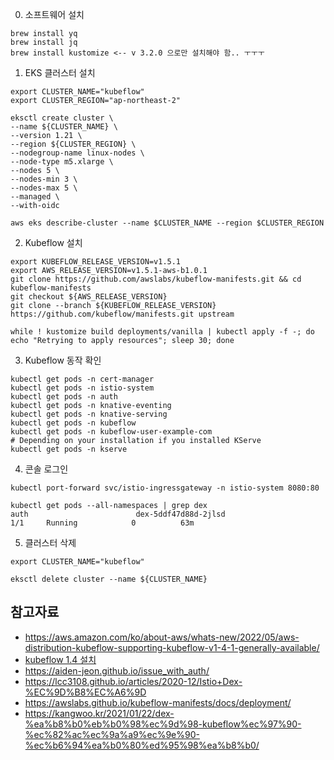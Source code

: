 
0. 소프트웨어 설치

```
brew install yq
brew install jq
brew install kustomize <-- v 3.2.0 으로만 설치해야 함.. ㅜㅜㅜ  

```



1. EKS 클러스터 설치

```
export CLUSTER_NAME="kubeflow"
export CLUSTER_REGION="ap-northeast-2"

eksctl create cluster \
--name ${CLUSTER_NAME} \
--version 1.21 \
--region ${CLUSTER_REGION} \
--nodegroup-name linux-nodes \
--node-type m5.xlarge \
--nodes 5 \
--nodes-min 3 \
--nodes-max 5 \
--managed \
--with-oidc

aws eks describe-cluster --name $CLUSTER_NAME --region $CLUSTER_REGION

```

2. Kubeflow 설치

```
export KUBEFLOW_RELEASE_VERSION=v1.5.1
export AWS_RELEASE_VERSION=v1.5.1-aws-b1.0.1
git clone https://github.com/awslabs/kubeflow-manifests.git && cd kubeflow-manifests
git checkout ${AWS_RELEASE_VERSION}
git clone --branch ${KUBEFLOW_RELEASE_VERSION} https://github.com/kubeflow/manifests.git upstream

while ! kustomize build deployments/vanilla | kubectl apply -f -; do echo "Retrying to apply resources"; sleep 30; done
```

3. Kubeflow 동작 확인

```
kubectl get pods -n cert-manager
kubectl get pods -n istio-system
kubectl get pods -n auth
kubectl get pods -n knative-eventing
kubectl get pods -n knative-serving
kubectl get pods -n kubeflow
kubectl get pods -n kubeflow-user-example-com
# Depending on your installation if you installed KServe
kubectl get pods -n kserve
```

4. 콘솔 로그인

```
kubectl port-forward svc/istio-ingressgateway -n istio-system 8080:80

kubectl get pods --all-namespaces | grep dex
auth                        dex-5ddf47d88d-2jlsd                                         1/1     Running            0          63m
```


5. 클러스터 삭제

```
export CLUSTER_NAME="kubeflow"

eksctl delete cluster --name ${CLUSTER_NAME}
```


## 참고자료 ##
* https://aws.amazon.com/ko/about-aws/whats-new/2022/05/aws-distribution-kubeflow-supporting-kubeflow-v1-4-1-generally-available/
* [kubeflow 1.4 설치](https://velog.io/@csk6124/Kubeflow-1.4-%EC%84%A4%EC%B9%98)
* https://aiden-jeon.github.io/issue_with_auth/
* https://lcc3108.github.io/articles/2020-12/Istio+Dex-%EC%9D%B8%EC%A6%9D
* https://awslabs.github.io/kubeflow-manifests/docs/deployment/
* https://kangwoo.kr/2021/01/22/dex-%ea%b8%b0%eb%b0%98%ec%9d%98-kubeflow%ec%97%90-%ec%82%ac%ec%9a%a9%ec%9e%90-%ec%b6%94%ea%b0%80%ed%95%98%ea%b8%b0/
